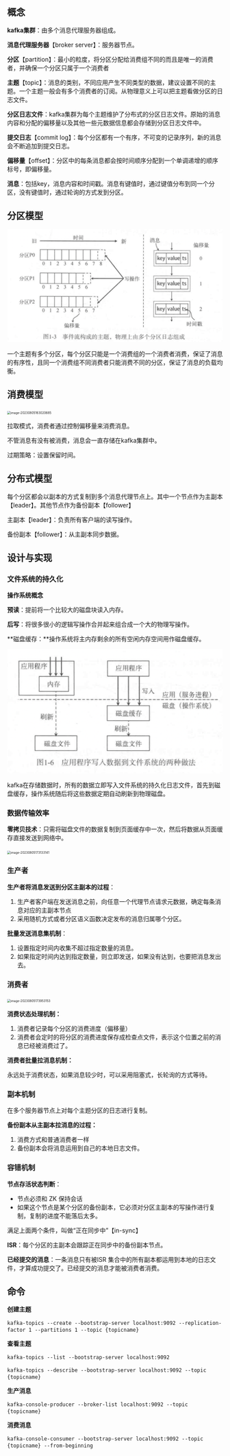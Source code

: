## 概念

**kafka集群**：由多个消息代理服务器组成。

**消息代理服务器**【broker server】：服务器节点。

**分区**【partition】：最小的粒度，将分区分配给消费组不同的而且是唯一的消费者，并确保一个分区只属于一个消费者

**主题**【topic】：消息的类别，不同应用产生不同类型的数据，建议设置不同的主题。一个主题一般会有多个消费者的订阅。从物理意义上可以把主题看做分区的日志文件。

**分区日志文件**：kafka集群为每个主题维护了分布式的分区日志文件。原始的消息内容和分配的偏移量以及其他一些元数据信息都会存储到分区日志文件中。

**提交日志**【commit log】：每个分区都有一个有序，不可变的记录序列，新的消息会不断追加到提交日志。

**偏移量**【offset】：分区中的每条消息都会按时间顺序分配到一个单调递增的顺序标号，即偏移量。

**消息**：包括key，消息内容和时间戳。消息有键值时，通过键值分布到同一个分区，没有键值时，通过轮询的方式发到分区。

## 分区模型

<img src="imgs/分区模型.png" alt="image-20230805162833151" style="zoom:50%;" />

一个主题有多个分区，每个分区只能是一个消费组的一个消费者消费，保证了消息的有序性，且同一个消费组不同消费者只能消费不同的分区，保证了消息的负载均衡。

## 消费模型

<img src="/Users/sunchen/Library/Application Support/typora-user-images/image-20230805163020685.png" alt="image-20230805163020685" style="zoom:50%;" />

拉取模式，消费者通过控制偏移量来消费消息。

不管消息有没有被消费，消息会一直存储在kafka集群中。

过期策略：设置保留时间。

## 分布式模型

每个分区都会以副本的方式复制到多个消息代理节点上。其中一个节点作为主副本【leader】。其他节点作为备份副本【follower】

主副本【leader】：负责所有客户端的读写操作。

备份副本【follower】：从主副本同步数据。

## 设计与实现

### 文件系统的持久化

**操作系统概念**

**预读**：提前将一个比较大的磁盘块读入内存。

**后写**：将很多很小的逻辑写操作合并起来组合成一个大的物理写操作。

**磁盘缓存：**操作系统将主内存剩余的所有空闲内存空间用作磁盘缓存。

<img src="./imgs/文件存储.png" alt="image-20230805172515375" style="zoom:50%;" />

kafka在存储数据时，所有的数据立即写入文件系统的持久化日志文件，首先到磁盘缓存，操作系统随后将这些数据定期自动刷新到物理磁盘。

### 数据传输效率

**零拷贝技术**：只需将磁盘文件的数据复制到页面缓存中一次，然后将数据从页面缓存直接发送到网络中。

<img src="/Users/sunchen/Documents/mystudy/mymiddleware/imgs/零拷贝技术.png" alt="image-20230805173133141" style="zoom:50%;" />



### 生产者

**生产者将消息发送到分区主副本的过程**：

1. 生产者客户端在发送消息之前，向任意一个代理节点请求元数据，确定每条消息对应的主副本节点
2. 采用随机方式或者分区语义函数决定发布的消息归属哪个分区。

**批量发送消息集机制**：

1. 设置指定时间内收集不超过指定数量的消息。
2. 如果指定时间内达到指定数量，则立即发送，如果没有达到，也要把消息发出去。

### 消费者

<img src="/Users/sunchen/Documents/mystudy/mymiddleware/imgs/拉模式.png" alt="image-20230805173953153" style="zoom:50%;" />

**消费状态处理机制：**

1. 消费者记录每个分区的消费进度（偏移量）
2. 消费者会定时的将分区的消费进度保存成检查点文件，表示这个位置之前的消息已经被消费过了。

**消费者批量拉消息机制：**

永远处于消费状态，如果消息较少时，可以采用阻塞式，长轮询的方式等待。

### 副本机制

在多个服务器节点上对每个主题分区的日志进行复制。

**备份副本从主副本拉消息的过程：**

1. 消费方式和普通消费者一样
2. 备份副本会将消息运用到自己的本地日志文件。

### 容错机制

**节点存活状态判断**：

- 节点必须和 ZK 保持会话
- 如果这个节点是某个分区的备份副本，它必须对分区主副本的写操作进行复制，复制的进度不能落后太多。

满足上面两个条件，叫做“正在同步中”【in-sync】

**ISR**：每个分区的主副本会跟踪正在同步中的备份副本节点。

**已经提交的消息**：一条消息只有被ISR 集合中的所有副本都运用到本地的日志文件，才算成功提交了。已经提交的消息才能被消费者消费。

## 命令

**创建主题**

```shell
kafka-topics --create --bootstrap-server localhost:9092 --replication-factor 1 --partitions 1 --topic {topicname}
```

**查看主题**

```shell
kafka-topics --list --bootstrap-server localhost:9092
```

```shell
kafka-topics --describe --bootstrap-server localhost:9092 --topic {topicname}
```

**生产消息**

```shell
kafka-console-producer --broker-list localhost:9092 --topic {topicname} 
```

**消费消息**

```shell
kafka-console-consumer --bootstrap-server localhost:9092 --topic {topicname} --from-beginning
```





